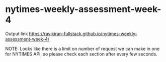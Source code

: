 # nytimes-weekly-assessment-week-4

Output link 
https://ravikiran-fullstack.github.io/nytimes-weekly-assessment-week-4/

NOTE: Looks like there is a limit on number of request we can make in one for NYTIMES API, so please check each section after every few seconds.
